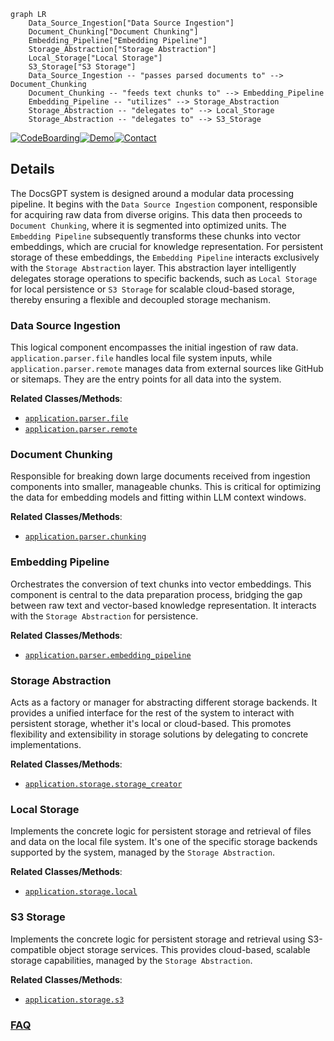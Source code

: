 ```mermaid
graph LR
    Data_Source_Ingestion["Data Source Ingestion"]
    Document_Chunking["Document Chunking"]
    Embedding_Pipeline["Embedding Pipeline"]
    Storage_Abstraction["Storage Abstraction"]
    Local_Storage["Local Storage"]
    S3_Storage["S3 Storage"]
    Data_Source_Ingestion -- "passes parsed documents to" --> Document_Chunking
    Document_Chunking -- "feeds text chunks to" --> Embedding_Pipeline
    Embedding_Pipeline -- "utilizes" --> Storage_Abstraction
    Storage_Abstraction -- "delegates to" --> Local_Storage
    Storage_Abstraction -- "delegates to" --> S3_Storage
```

[![CodeBoarding](https://img.shields.io/badge/Generated%20by-CodeBoarding-9cf?style=flat-square)](https://github.com/CodeBoarding/GeneratedOnBoardings)[![Demo](https://img.shields.io/badge/Try%20our-Demo-blue?style=flat-square)](https://www.codeboarding.org/demo)[![Contact](https://img.shields.io/badge/Contact%20us%20-%20contact@codeboarding.org-lightgrey?style=flat-square)](mailto:contact@codeboarding.org)

## Details

The DocsGPT system is designed around a modular data processing pipeline. It begins with the `Data Source Ingestion` component, responsible for acquiring raw data from diverse origins. This data then proceeds to `Document Chunking`, where it is segmented into optimized units. The `Embedding Pipeline` subsequently transforms these chunks into vector embeddings, which are crucial for knowledge representation. For persistent storage of these embeddings, the `Embedding Pipeline` interacts exclusively with the `Storage Abstraction` layer. This abstraction layer intelligently delegates storage operations to specific backends, such as `Local Storage` for local persistence or `S3 Storage` for scalable cloud-based storage, thereby ensuring a flexible and decoupled storage mechanism.

### Data Source Ingestion
This logical component encompasses the initial ingestion of raw data. `application.parser.file` handles local file system inputs, while `application.parser.remote` manages data from external sources like GitHub or sitemaps. They are the entry points for all data into the system.


**Related Classes/Methods**:

- <a href="https://github.com/arc53/DocsGPT/blob/main/application/parser/file" target="_blank" rel="noopener noreferrer">`application.parser.file`</a>
- <a href="https://github.com/arc53/DocsGPT/blob/main/application/parser/remote" target="_blank" rel="noopener noreferrer">`application.parser.remote`</a>


### Document Chunking
Responsible for breaking down large documents received from ingestion components into smaller, manageable chunks. This is critical for optimizing the data for embedding models and fitting within LLM context windows.


**Related Classes/Methods**:

- <a href="https://github.com/arc53/DocsGPT/blob/main/application/parser/chunking.py" target="_blank" rel="noopener noreferrer">`application.parser.chunking`</a>


### Embedding Pipeline
Orchestrates the conversion of text chunks into vector embeddings. This component is central to the data preparation process, bridging the gap between raw text and vector-based knowledge representation. It interacts with the `Storage Abstraction` for persistence.


**Related Classes/Methods**:

- <a href="https://github.com/arc53/DocsGPT/blob/main/application/parser/embedding_pipeline.py" target="_blank" rel="noopener noreferrer">`application.parser.embedding_pipeline`</a>


### Storage Abstraction
Acts as a factory or manager for abstracting different storage backends. It provides a unified interface for the rest of the system to interact with persistent storage, whether it's local or cloud-based. This promotes flexibility and extensibility in storage solutions by delegating to concrete implementations.


**Related Classes/Methods**:

- <a href="https://github.com/arc53/DocsGPT/blob/main/application/storage/storage_creator.py" target="_blank" rel="noopener noreferrer">`application.storage.storage_creator`</a>


### Local Storage
Implements the concrete logic for persistent storage and retrieval of files and data on the local file system. It's one of the specific storage backends supported by the system, managed by the `Storage Abstraction`.


**Related Classes/Methods**:

- <a href="https://github.com/arc53/DocsGPT/blob/main/application/storage/local.py" target="_blank" rel="noopener noreferrer">`application.storage.local`</a>


### S3 Storage
Implements the concrete logic for persistent storage and retrieval using S3-compatible object storage services. This provides cloud-based, scalable storage capabilities, managed by the `Storage Abstraction`.


**Related Classes/Methods**:

- <a href="https://github.com/arc53/DocsGPT/blob/main/application/storage/s3.py" target="_blank" rel="noopener noreferrer">`application.storage.s3`</a>




### [FAQ](https://github.com/CodeBoarding/GeneratedOnBoardings/tree/main?tab=readme-ov-file#faq)